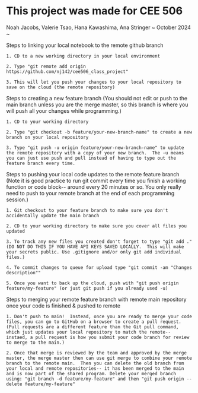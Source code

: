 # This project was made for CEE 506
Noah Jacobs, Valerie Tsao, Hana Kawashima, Ana Stringer
~ October 2024 ~

Steps to linking your local notebook to the remote github branch

	1. CD to a new working directory in your local environment
 
	2. Type "git remote add origin https://github.com/nj142/cee506_class_project"

 	3. This will let you push your changes to your local repository to save on the cloud (the remote repository)


Steps to creating a new feature branch
(You should not edit or push to the main branch unless you are the merge master, so this branch is where you will push all your changes while programming.)

	1. CD to your working directory
 
	2. Type "git checkout -b feature/your-new-branch-name" to create a new branch on your local repository
 
	3. Type "git push -u origin feature/your-new-branch-name" to update the remote repository with a copy of your new branch.  The -u means you can just use push and pull instead of having to type out the feature branch every time.
 
	
Steps to pushing your local code updates to the remote feature branch
(Note it is good practice to run git commit every time you finish a working function or code block-- around every 20 minutes or so.  You only really need to push to your remote branch at the end of each programming session.)

	1. Git checkout to your feature branch to make sure you don't accidentally update the main branch

	2. CD to your working directory to make sure you cover all files you updated
 
	3. To track any new files you created don't forget to type "git add ." (DO NOT DO THIS IF YOU HAVE API KEYS SAVED LOCALLY.  This will make your secrets public. Use .gitignore and/or only git add individual files.)
 
	4. To commit changes to queue for upload type "git commit -am "Changes description""
 
	5. Once you want to back up the cloud, push with "git push origin feature/my-feature" (or just git push if you already used -u)


Steps to merging your remote feature branch with remote main repository once your code is finished & pushed to remote

	1. Don't push to main!  Instead, once you are ready to merge your code files, you can go to GitHub on a browser to create a pull request. (Pull requests are a different feature than the Git pull command, which just updates your local repository to match the remote-- instaed, a pull request is how you submit your code branch for review to merge to the main.)

	2. Once that merge is reviewed by the team and approved by the merge master, the merge master then can use git merge to combine your remote branch to the remote main.  Then you can delete the old branch from your local and remote repositories-- it has been merged to the main and is now part of the shared program. Delete your merged branch using: "git branch -d feature/my-feature" and then "git push origin --delete feature/my-feature"
